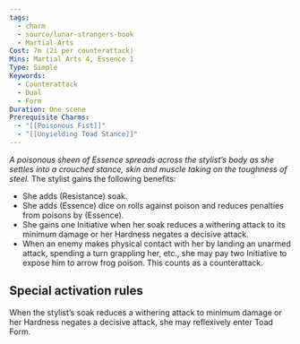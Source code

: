 ```yaml
---
tags:
  - charm
  - source/lunar-strangers-book
  - Martial-Arts
Cost: 7m (2i per counterattack)
Mins: Martial Arts 4, Essence 1
Type: Simple
Keywords:
  - Counterattack
  - Dual
  - Form
Duration: One scene
Prerequisite Charms:
  - "[[Poisonous Fist]]"
  - "[[Unyielding Toad Stance]]"
---
```

*A poisonous sheen of Essence spreads across the stylist’s body as she settles into a crouched stance, skin and muscle taking on the toughness of steel.*
The stylist gains the following benefits:
- She adds (Resistance) soak.
- She adds (Essence) dice on rolls against poison and reduces penalties from poisons by (Essence).
- She gains one Initiative when her soak reduces a withering attack to its minimum damage or her Hardness negates a decisive attack.
- When an enemy makes physical contact with her by landing an unarmed attack, spending a turn grappling her, etc., she may pay two Initiative to expose him to arrow frog poison. This counts as a counterattack.
## Special activation rules
When the stylist’s soak reduces a withering attack to minimum damage or her Hardness negates a decisive attack, she may reflexively enter Toad Form.